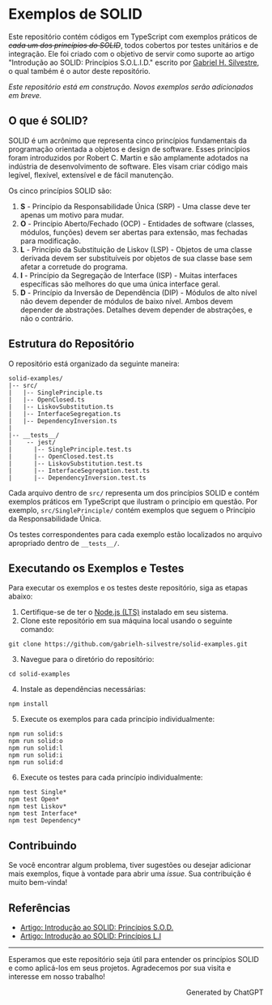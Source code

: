 # Exemplos de SOLID

Este repositório contém códigos em TypeScript com exemplos práticos de _~~cada um dos princípios do SOLID~~_, todos cobertos por testes unitários e de integração. Ele foi criado com o objetivo de servir como suporte ao artigo "Introdução ao SOLID: Princípios S.O.L.I.D." escrito por [Gabriel H. Silvestre](https://dev.to/gabrielhsilvestre), o qual também é o autor deste repositório.

_Este repositório está em construção. Novos exemplos serão adicionados em breve._

## O que é SOLID?

SOLID é um acrônimo que representa cinco princípios fundamentais da programação orientada a objetos e design de software. Esses princípios foram introduzidos por Robert C. Martin e são amplamente adotados na indústria de desenvolvimento de software. Eles visam criar código mais legível, flexível, extensível e de fácil manutenção.

Os cinco princípios SOLID são:

1. **S** - Princípio da Responsabilidade Única (SRP) - Uma classe deve ter apenas um motivo para mudar.
2. **O** - Princípio Aberto/Fechado (OCP) - Entidades de software (classes, módulos, funções) devem ser abertas para extensão, mas fechadas para modificação.
3. **L** - Princípio da Substituição de Liskov (LSP) - Objetos de uma classe derivada devem ser substituíveis por objetos de sua classe base sem afetar a corretude do programa.
4. **I** - Princípio da Segregação de Interface (ISP) - Muitas interfaces específicas são melhores do que uma única interface geral.
5. **D** - Princípio da Inversão de Dependência (DIP) - Módulos de alto nível não devem depender de módulos de baixo nível. Ambos devem depender de abstrações. Detalhes devem depender de abstrações, e não o contrário.

## Estrutura do Repositório

O repositório está organizado da seguinte maneira:

```
solid-examples/
|-- src/
|   |-- SinglePrinciple.ts
|   |-- OpenClosed.ts
|   |-- LiskovSubstitution.ts
|   |-- InterfaceSegregation.ts
|   |-- DependencyInversion.ts
|
|-- __tests__/
|    -- jest/
|      |-- SinglePrinciple.test.ts
|      |-- OpenClosed.test.ts
|      |-- LiskovSubstitution.test.ts
|      |-- InterfaceSegregation.test.ts
|      |-- DependencyInversion.test.ts
```

Cada arquivo dentro de `src/` representa um dos princípios SOLID e contém exemplos práticos em TypeScript que ilustram o princípio em questão. Por exemplo, `src/SinglePrinciple/` contém exemplos que seguem o Princípio da Responsabilidade Única.

Os testes correspondentes para cada exemplo estão localizados no arquivo apropriado dentro de `__tests__/`.

## Executando os Exemplos e Testes

Para executar os exemplos e os testes deste repositório, siga as etapas abaixo:

1. Certifique-se de ter o [Node.js (LTS)](https://nodejs.org) instalado em seu sistema.
2. Clone este repositório em sua máquina local usando o seguinte comando:

```
git clone https://github.com/gabrielh-silvestre/solid-examples.git
```

3. Navegue para o diretório do repositório:

```
cd solid-examples
```

4. Instale as dependências necessárias:

```
npm install
```

5. Execute os exemplos para cada princípio individualmente:

```
npm run solid:s
npm run solid:o
npm run solid:l
npm run solid:i
npm run solid:d
```

6. Execute os testes para cada princípio individualmente:

```
npm test Single*
npm test Open*
npm test Liskov*
npm test Interface*
npm test Dependency*
```

## Contribuindo

Se você encontrar algum problema, tiver sugestões ou desejar adicionar mais exemplos, fique à vontade para abrir uma _issue_. Sua contribuição é muito bem-vinda!

## Referências

- [Artigo: Introdução ao SOLID: Princípios S.O.D.](https://dev.to/gabrielhsilvestre/introducao-ao-solid-principios-s-o-d-4d36)
- [Artigo: Introdução ao SOLID: Princípios L.I](https://dev.to/gabrielhsilvestre/introducao-ao-solid-principios-l-e-i-4cm0)

---

Esperamos que este repositório seja útil para entender os princípios SOLID e como aplicá-los em seus projetos. Agradecemos por sua visita e interesse em nosso trabalho!

<p align="end">
  Generated by ChatGPT
</p>
